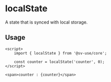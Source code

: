 # localState

A state that is synced with local storage.

## Usage

```svelte
<script>
	import { localState } from '@sv-use/core';

	const counter = localState('counter', 0);
</script>

<span>counter : {counter}</span>
```
